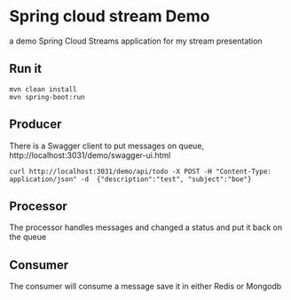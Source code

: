 # Spring cloud stream Demo
a demo Spring Cloud Streams application for my stream presentation

## Run it
```aidl
mvn clean install
mvn spring-boot:run
```
## Producer
There is a Swagger client to put messages on queue, http://localhost:3031/demo/swagger-ui.html
```
curl http://localhost:3031/demo/api/todo -X POST -H "Content-Type: application/json" -d  {"description":"test", "subject":"boe"}
```

## Processor
The processor handles messages and changed a status and put it back on the queue

## Consumer
The consumer will consume a message save it in either Redis or Mongodb


